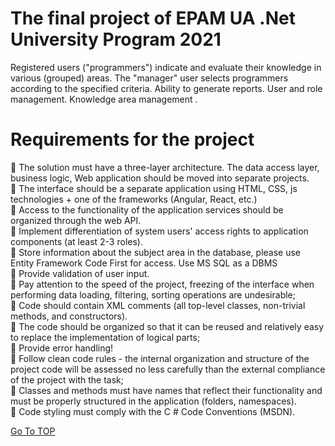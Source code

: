 # The final project of EPAM UA .Net University Program 2021

Registered users ("programmers") indicate and evaluate their knowledge in various (grouped) areas. The "manager" user selects programmers according to the specified criteria. Ability to generate reports. User and role management. Knowledge area management .

# Requirements for the project

:small_blue_diamond:	The solution must have a three-layer architecture. The data access layer, business logic, Web application should be moved into separate projects.<br />
:small_blue_diamond:	The interface should be a separate application using HTML, CSS, js technologies + one of the frameworks (Angular, React, etc.)<br />
:small_blue_diamond:	Access to the functionality of the application services should be organized through the web API.<br />
:small_blue_diamond:	Implement differentiation of system users' access rights to application components (at least 2-3 roles).<br />
:small_blue_diamond:	Store information about the subject area in the database, please use Entity Framework Code First for access. Use MS SQL as a DBMS<br />
:small_blue_diamond:	Provide validation of user input.<br />
:small_blue_diamond:	Pay attention to the speed of the project, freezing of the interface when performing data loading, filtering, sorting operations are undesirable;<br />
:small_blue_diamond:	Code should contain XML comments (all top-level classes, non-trivial methods, and constructors).<br />
:small_blue_diamond:	The code should be organized so that it can be reused and relatively easy to replace the implementation of logical parts;<br />
:small_blue_diamond:	 Provide error handling!<br />
:small_blue_diamond:	Follow clean code rules - the internal organization and structure of the project code will be assessed no less carefully than the external compliance of the project with the task;<br />
:small_blue_diamond:	Classes and methods must have names that reflect their functionality and must be properly structured in the application (folders, namespaces).<br />
:small_blue_diamond:	Code styling must comply with the C # Code Conventions (MSDN).<br />

<a href="#TOP">Go To TOP</a>

